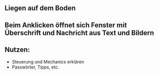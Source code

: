 ## Liegen auf dem Boden
## Beim Anklicken öffnet sich Fenster mit Überschrift und Nachricht aus Text und Bildern
## Nutzen:
* Steuerung und Mechanics erklären
* Passwörter, Tipps, etc.